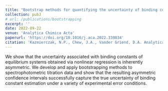```yaml
---
title: "Bootstrap methods for quantifying the uncertainty of binding constants in the hard modeling of spectrophotometric titration data"
collection: pubJ
# url: /publications/bootstrapping
excerpt: ''
date: 2022-09-22
venue: 'Analytica Chimica Acta'
paperurl: 'https://doi.org/10.1016/j.aca.2022.339834'
citation: 'Kazmierczak, N.P., Chew, J.A., Vander Griend, D.A. Analytica Chimica Acta, 2022, 1227:339834.'
---
```

We show that the uncertainty associated with binding constants of equilibrium systems obtained via nonlinear regression is inherently asymmetric. We develop and apply bootstrapping methods to spectrophotometric titration data and show that the resulting asymmetric confidence intervals successfully capture the true uncertainty of binding constant estimation under a variety of experimental error conditions.

<!-- [See paper here](https://analyticalsciencejournals.onlinelibrary.wiley.com/doi/full/10.1002/cem.3119) -->

<!-- Citation: Kazmierczak, N.P.; Chew, J.A.; Michmerhuizen, A.R.; Kim, S.E.; Drees, Z.D.; Rylaarsdam, A.; Thong, T.; Van Laar, L.; Vander Griend, D.A. Sensitivity Limits for Determining 1:1 Binding Constants from Spectrophotometric Titrations via Global Analysis. Journal of Chemometrics, 2019, 33:e3119. -->
